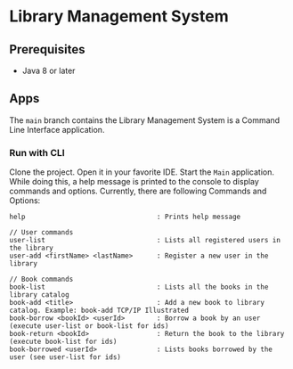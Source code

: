 # Library Management System

## Prerequisites

- Java 8 or later

## Apps

The `main` branch contains the Library Management System is a Command Line Interface application.

### Run with CLI

Clone the project. Open it in your favorite IDE. Start the `Main` application.  
While doing this, a help message is printed to the console to display commands and options. Currently, there are
following Commands and Options:

```text
help                                 : Prints help message

// User commands
user-list                            : Lists all registered users in the library
user-add <firstName> <lastName>      : Register a new user in the library

// Book commands
book-list                            : Lists all the books in the library catalog
book-add <title>                     : Add a new book to library catalog. Example: book-add TCP/IP Illustrated
book-borrow <bookId> <userId>        : Borrow a book by an user (execute user-list or book-list for ids)
book-return <bookId>                 : Return the book to the library (execute book-list for ids)
book-borrowed <userId>               : Lists books borrowed by the user (see user-list for ids)
```
